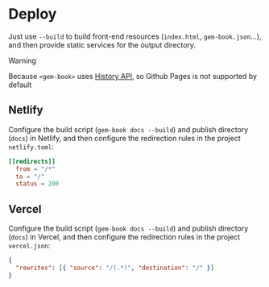 # Deploy

Just use `--build` to build front-end resources (`index.html`, `gem-book.json`...), and then provide static services for the output directory.

> [!WARNING]
> Because `<gem-book>` uses [History API](https://developer.mozilla.org/en-US/docs/Web/API/History), so Github Pages is not supported by default

## Netlify

Configure the build script (`gem-book docs --build`) and publish directory (`docs`) in Netlify, and then configure the redirection rules in the project `netlify.toml`:

```toml
[[redirects]]
  from = "/*"
  to = "/"
  status = 200
```

## Vercel

Configure the build script (`gem-book docs --build`) and publish directory (`docs`) in Vercel, and then configure the redirection rules in the project `vercel.json`:

```json
{
  "rewrites": [{ "source": "/(.*)", "destination": "/" }]
}
```
